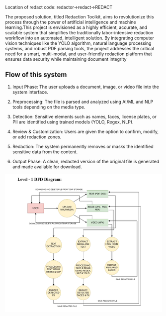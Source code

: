 Location of redact code: redactor->redact->REDACT

 The proposed solution, titled Redaction Toolkit, aims to
 revolutionize this process through the power of artificial intelligence and
 machine learning.This project is envisioned as a highly efficient, accurate,
 and scalable system that simplifies the traditionally labor-intensive redaction
 workflow into an automated, intelligent solution. By integrating computer
 vision techniques like the YOLO algorithm, natural language processing
 systems, and robust PDF parsing tools, the project addresses the critical need
 for a smart, multi-modal, and user-friendly redaction platform that ensures
 data security while maintaining document integrity
 
Flow of this system
-------------------
 1. Input Phase: The user uploads a document, image, or video file into
 the system interface.

 3. Preprocessing: The file is parsed and analyzed using AI/ML and NLP
 tools depending on the media type.

 5. Detection: Sensitive elements such as names, faces, license plates, or
 PII are identified using trained models (YOLO, Regex, NLP).

 7. Review & Customization: Users are given the option to confirm,
 modify, or add redaction zones.

 9. Redaction: The system permanently removes or masks the identified
 sensitive data from the content.

 11. Output Phase: A clean, redacted version of the original file is
 generated and made available for download.

![Alt Text](https://github.com/Ethical02052002Rupal/RE-DACT/blob/main/assets/Screenshot%202025-06-06%20235936.png)

